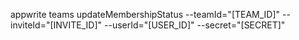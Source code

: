 appwrite teams updateMembershipStatus --teamId="[TEAM_ID]" --inviteId="[INVITE_ID]" --userId="[USER_ID]" --secret="[SECRET]" 